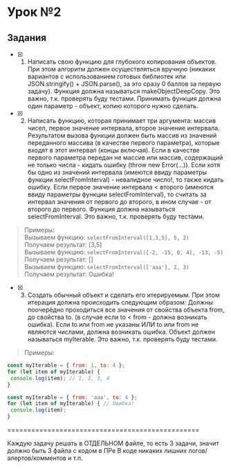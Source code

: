 # Урок №2
## Задания

- [x] 1. Написать свою функцию для глубокого копирования объектов. При этом алгоритм должен осуществляться вручную (никаких вариантов с использованием готовых библиотек или JSON.stringify() + JSON.parse(), за это сразу 0 баллов за первую задачу). Функция должна называться makeObjectDeepCopy. Это важно, т.к. проверять буду тестами. Принимать функция должна один параметр - объект, копию которого нужно сделать.

- [x] 2. Написать функцию, которая принимает три аргумента: массив чисел, первое значение интервала, второе значение интервала. Результатом вызова функции должен быть массив из значений переданного массива (в качестве первого параметра), которые входят в этот интервал (концы включая). Если в качестве первого параметра передан не массив или массив, содержащий не только числа - кидать ошибку (throw new Error(...)). Если хотя бы одно из значений интервала (имеются ввиду параметры функции selectFromInterval) - невалидное число!, то также кидать ошибку.
Если первое значение интервала < второго (имеются ввиду параметры функции selectFromInterval), то считать за интервал значения от первого до второго, в ином случае - от второго до первого.
Функция должна называться selectFromInterval. Это важно, т.к. проверять буду тестами.
> Примеры: <br>
Вызываем функцию: ```selectFromInterval([1,3,5], 5, 2)``` <br>
Получаем результат: [3,5] <br>
Вызываем функцию: ```selectFromInterval([-2, -15, 0, 4], -13, -5)``` <br>
Получаем результат: [] <br>
Вызываем функцию: ```selectFromInterval(['aaa'], 2, 3)``` <br>
Получаем результат: Ошибка!

- [x] 3) Создать обычный объект и сделать его итерируемым. При этом итерация должна происходить следующим образом:
Должны поочерёдно проходиться все значения от свойства объекта from, до свойства to. (в случае если to < from - должна возникать ошибка).
Если to или from не указаны ИЛИ to или from не являются числами, должна возникать ошибка. Объект должен называться myIterable. Это важно, т.к. проверять буду тестами.
> Примеры:
```javascript
const myIterable = { from: 1, to: 4 };
for (let item of myIterable) {
 console.log(item); // 1, 2, 3, 4
}

const myIterable = { from: 'aaa', to: 4 };
for (let item of myIterable) { // Ошибка!
 console.log(item);
}
````

================================================

Каждую задачу решать в ОТДЕЛЬНОМ файле, то есть 3 задачи, значит должно быть 3 файла с кодом в ПРе
В коде никаких лишних логов/алертов/комментов и т.п.
